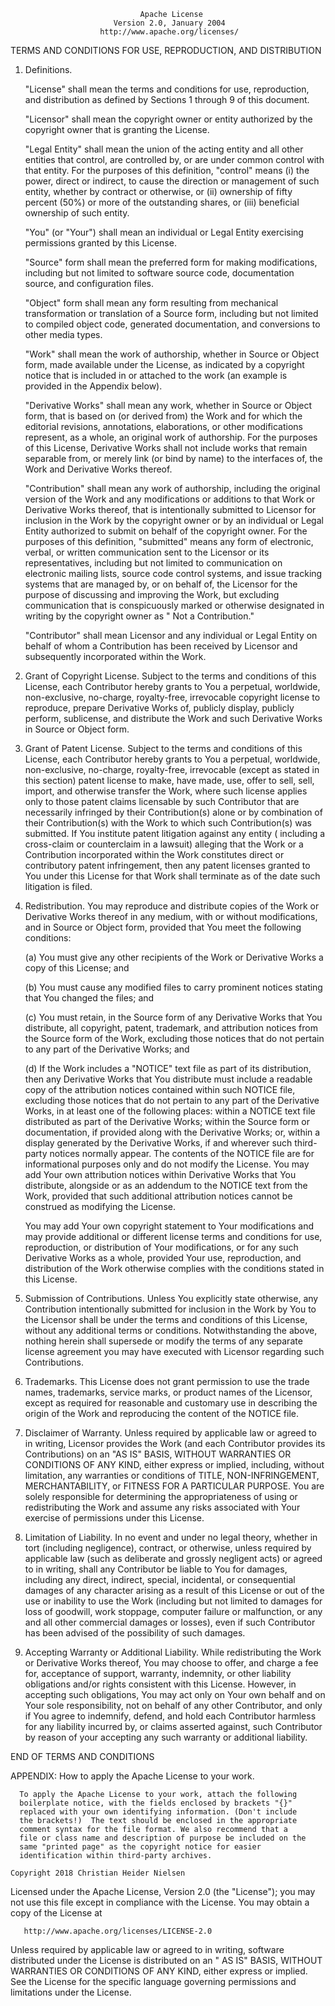 ```
                             Apache License
                       Version 2.0, January 2004
                    http://www.apache.org/licenses/
```

TERMS AND CONDITIONS FOR USE, REPRODUCTION, AND DISTRIBUTION

1. Definitions.

    "License" shall mean the terms and conditions for use, reproduction, and distribution as defined by Sections
    1
    through 9 of this document.

    "Licensor" shall mean the copyright owner or entity authorized by the copyright owner that is granting the
    License.

    "Legal Entity" shall mean the union of the acting entity and all other entities that control, are controlled
    by, or
    are under common control with that entity. For the purposes of this definition,
    "control" means (i) the power, direct or indirect, to cause the direction or management of such entity,
    whether by
    contract or otherwise, or (ii) ownership of fifty percent (50%) or more of the outstanding shares, or (iii)
    beneficial ownership of such entity.

    "You" (or "Your") shall mean an individual or Legal Entity exercising permissions granted by this License.

    "Source" form shall mean the preferred form for making modifications, including but not limited to software
    source
    code, documentation source, and configuration files.

    "Object" form shall mean any form resulting from mechanical transformation or translation of a Source form,
    including
    but not limited to compiled object code, generated documentation, and conversions to other media types.

    "Work" shall mean the work of authorship, whether in Source or Object form, made available under the
    License, as
    indicated by a copyright notice that is included in or attached to the work
    (an example is provided in the Appendix below).

    "Derivative Works" shall mean any work, whether in Source or Object form, that is based on (or derived from)
    the Work
    and for which the editorial revisions, annotations, elaborations, or other modifications represent, as a
    whole, an
    original work of authorship. For the purposes of this License, Derivative Works shall not include works that
    remain
    separable from, or merely link (or bind by name) to the interfaces of, the Work and Derivative Works
    thereof.

    "Contribution" shall mean any work of authorship, including the original version of the Work and any
    modifications or
    additions to that Work or Derivative Works thereof, that is intentionally submitted to Licensor for
    inclusion in the
    Work by the copyright owner or by an individual or Legal Entity authorized to submit on behalf of the
    copyright
    owner. For the purposes of this definition, "submitted"
    means any form of electronic, verbal, or written communication sent to the Licensor or its representatives,
    including
    but not limited to communication on electronic mailing lists, source code control systems, and issue
    tracking systems
    that are managed by, or on behalf of, the Licensor for the purpose of discussing and improving the Work, but
    excluding communication that is conspicuously marked or otherwise designated in writing by the copyright
    owner as "
    Not a Contribution."

    "Contributor" shall mean Licensor and any individual or Legal Entity on behalf of whom a Contribution has
    been
    received by Licensor and subsequently incorporated within the Work.

1. Grant of Copyright License. Subject to the terms and conditions of this License, each Contributor hereby
    grants to
    You a perpetual, worldwide, non-exclusive, no-charge, royalty-free, irrevocable copyright license to
    reproduce,
    prepare Derivative Works of, publicly display, publicly perform, sublicense, and distribute the Work and
    such
    Derivative Works in Source or Object form.

1. Grant of Patent License. Subject to the terms and conditions of this License, each Contributor hereby grants
    to You a
    perpetual, worldwide, non-exclusive, no-charge, royalty-free, irrevocable
    (except as stated in this section) patent license to make, have made, use, offer to sell, sell, import, and
    otherwise
    transfer the Work, where such license applies only to those patent claims licensable by such Contributor
    that are
    necessarily infringed by their Contribution(s) alone or by combination of their Contribution(s)
    with the Work to which such Contribution(s) was submitted. If You institute patent litigation against any
    entity (
    including a cross-claim or counterclaim in a lawsuit) alleging that the Work or a Contribution incorporated
    within
    the Work constitutes direct or contributory patent infringement, then any patent licenses granted to You
    under this
    License for that Work shall terminate as of the date such litigation is filed.

1. Redistribution. You may reproduce and distribute copies of the Work or Derivative Works thereof in any
    medium, with
    or without modifications, and in Source or Object form, provided that You meet the following conditions:

    (a) You must give any other recipients of the Work or Derivative Works a copy of this License; and

    (b) You must cause any modified files to carry prominent notices stating that You changed the files; and

    (c) You must retain, in the Source form of any Derivative Works that You distribute, all copyright, patent,
    trademark, and attribution notices from the Source form of the Work, excluding those notices that do not
    pertain to
    any part of the Derivative Works; and

    (d) If the Work includes a "NOTICE" text file as part of its distribution, then any Derivative Works that
    You
    distribute must include a readable copy of the attribution notices contained within such NOTICE file,
    excluding those
    notices that do not pertain to any part of the Derivative Works, in at least one of the following places:
    within a
    NOTICE text file distributed as part of the Derivative Works; within the Source form or documentation, if
    provided
    along with the Derivative Works; or, within a display generated by the Derivative Works, if and wherever
    such
    third-party notices normally appear. The contents of the NOTICE file are for informational purposes only and
    do not
    modify the License. You may add Your own attribution notices within Derivative Works that You distribute,
    alongside
    or as an addendum to the NOTICE text from the Work, provided that such additional attribution notices cannot
    be
    construed as modifying the License.

    You may add Your own copyright statement to Your modifications and may provide additional or different
    license terms
    and conditions for use, reproduction, or distribution of Your modifications, or for any such Derivative
    Works as a
    whole, provided Your use, reproduction, and distribution of the Work otherwise complies with the conditions
    stated in
    this License.

1. Submission of Contributions. Unless You explicitly state otherwise, any Contribution intentionally submitted
    for
    inclusion in the Work by You to the Licensor shall be under the terms and conditions of this License,
    without any
    additional terms or conditions. Notwithstanding the above, nothing herein shall supersede or modify the
    terms of any
    separate license agreement you may have executed with Licensor regarding such Contributions.

1. Trademarks. This License does not grant permission to use the trade names, trademarks, service marks, or
    product
    names of the Licensor, except as required for reasonable and customary use in describing the origin of the
    Work and
    reproducing the content of the NOTICE file.

1. Disclaimer of Warranty. Unless required by applicable law or agreed to in writing, Licensor provides the
    Work (and
    each Contributor provides its Contributions) on an "AS IS" BASIS, WITHOUT WARRANTIES OR CONDITIONS OF ANY
    KIND,
    either express or implied, including, without limitation, any warranties or conditions of TITLE,
    NON-INFRINGEMENT,
    MERCHANTABILITY, or FITNESS FOR A PARTICULAR PURPOSE. You are solely responsible for determining the
    appropriateness
    of using or redistributing the Work and assume any risks associated with Your exercise of permissions under
    this
    License.

1. Limitation of Liability. In no event and under no legal theory, whether in tort (including negligence),
    contract, or
    otherwise, unless required by applicable law (such as deliberate and grossly negligent acts) or agreed to in
    writing,
    shall any Contributor be liable to You for damages, including any direct, indirect, special, incidental, or
    consequential damages of any character arising as a result of this License or out of the use or inability to
    use the
    Work (including but not limited to damages for loss of goodwill, work stoppage, computer failure or
    malfunction, or
    any and all other commercial damages or losses), even if such Contributor has been advised of the
    possibility of such
    damages.

1. Accepting Warranty or Additional Liability. While redistributing the Work or Derivative Works thereof, You
    may choose
    to offer, and charge a fee for, acceptance of support, warranty, indemnity, or other liability obligations
    and/or
    rights consistent with this License. However, in accepting such obligations, You may act only on Your own
    behalf and
    on Your sole responsibility, not on behalf of any other Contributor, and only if You agree to indemnify,
    defend, and
    hold each Contributor harmless for any liability incurred by, or claims asserted against, such Contributor
    by reason
    of your accepting any such warranty or additional liability.

END OF TERMS AND CONDITIONS

APPENDIX: How to apply the Apache License to your work.

```
  To apply the Apache License to your work, attach the following
  boilerplate notice, with the fields enclosed by brackets "{}"
  replaced with your own identifying information. (Don't include
  the brackets!)  The text should be enclosed in the appropriate
  comment syntax for the file format. We also recommend that a
  file or class name and description of purpose be included on the
  same "printed page" as the copyright notice for easier
  identification within third-party archives.

Copyright 2018 Christian Heider Nielsen
```

Licensed under the Apache License, Version 2.0 (the "License"); you may not use this file except in compliance
with the
License. You may obtain a copy of the License at

```
   http://www.apache.org/licenses/LICENSE-2.0
```

Unless required by applicable law or agreed to in writing, software distributed under the License is
distributed on an "
AS IS" BASIS, WITHOUT WARRANTIES OR CONDITIONS OF ANY KIND, either express or implied. See the License for the
specific
language governing permissions and limitations under the License.

